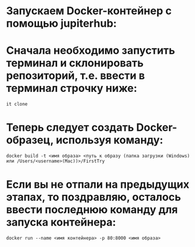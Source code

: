 # Запускаем Docker-контейнер с помощью jupiterhub:

# Cначала необходимо запустить терминал и склонировать репозиторий, т.e. ввести в терминал строчку ниже:
    it clone 
# Теперь следует создать Docker-образец, используя команду:
    docker build -t <имя образа> <путь к образу (папка загрузки (Windows) или /Users/<username>(Mac))>/FirstTry
# Если вы не отпали на предыдущих этапах, то поздравляю, осталось ввести последнюю команду для запуска контейнера:
    docker run --name <имя контейнера> -p 80:8000 <имя образа>
